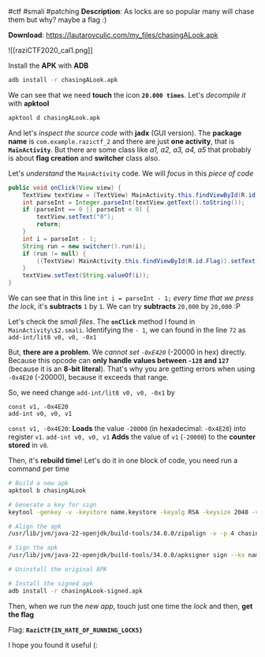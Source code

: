 #ctf #smali #patching 
**Description**: As locks are so popular many will chase them but why? maybe a flag :)

**Download**: https://lautarovculic.com/my_files/chasingALook.apk

![[raziCTF2020_cal1.png]]

Install the **APK** with **ADB**
```bash
adb install -r chasingALook.apk
```

We can see that we need **touch** the icon **`20.000 times`**.
Let's *decompile it* with **apktool**
```bash
apktool d chasingALook.apk
```

And let's *inspect the source code* with **jadx** (GUI version).
The **package name** is `com.example.razictf_2` and there are just **one activity**, that is **`MainActivity`**. But there are some class like *a1, a2, a3, a4, a5* that probably is about **flag creation** and **switcher** class also.

Let's *understand* the `MainActivity` code.
We will *focus* in this *piece of code*
```java
public void onClick(View view) {
    TextView textView = (TextView) MainActivity.this.findViewById(R.id.Num);
    int parseInt = Integer.parseInt(textView.getText().toString());
    if (parseInt == 0 || parseInt < 0) {
        textView.setText("0");
        return;
    }
    int i = parseInt - 1;
    String run = new switcher().run(i);
    if (run != null) {
        ((TextView) MainActivity.this.findViewById(R.id.Flag)).setText(run);
    }
    textView.setText(String.valueOf(i));
}
```

We can see that in this line `int i = parseInt - 1;` *every time that we press the lock*, it's **subtracts** `1` by `1`.
We can try **subtracts** `20,000` by `20,000` :P

Let's check the *smali files*.
The **`onClick`** method I found in `MainActivity\$2.smali`.
Identifying the `- 1`, we can found in the line `72` as `add-int/lit8 v0, v0, -0x1`

But, **there are a problem**. We *cannot set `-0xE420`* (-20000 in hex) directly.
Because this opcode can **only handle values between `-128` and `127`** (because it is an **8-bit literal**). That's why you are getting errors when using `-0x4E20` (-20000), because it exceeds that range.

So, we need change `add-int/lit8 v0, v0, -0x1` by
```smali
const v1, -0x4E20
add-int v0, v0, v1
```

`const v1, -0x4E20`: **Loads** the value `-20000` (in hexadecimal: `-0x4E20`) into register `v1`.
`add-int v0, v0, v1` **Adds** the value of `v1` (`-20000`) to the **counter stored** in `v0`.

Then, it's **rebuild time**!
Let's do it in one block of code, you need run a command per time
```bash
# Build a new apk
apktool b chasingALook

# Generate a key for sign
keytool -genkey -v -keystore name.keystore -keyalg RSA -keysize 2048 -validity 10000 -alias alias

# Align the apk
/usr/lib/jvm/java-22-openjdk/build-tools/34.0.0/zipalign -v -p 4 chasingALook/dist/chasingALook.apk chasingALook-aligned.apk

# Sign the apk
/usr/lib/jvm/java-22-openjdk/build-tools/34.0.0/apksigner sign --ks name.keystore --ks-key-alias alias --ks-pass pass:lautaro --key-pass pass:lautaro --out chasingALook-signed.apk chasingALook-aligned.apk

# Uninstall the original APK

# Install the signed apk
adb install -r chasingALook-signed.apk
```

Then, when we run the *new app*, touch just one time the *lock* and then, **get the flag**

Flag: **`RaziCTF{IN_HATE_OF_RUNNING_LOCK5}`**

I hope you found it useful (: